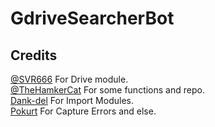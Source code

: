 # GdriveSearcherBot

## Credits
[@SVR666](https://github.com/SVR666) For Drive module.
<br>
[@TheHamkerCat](https://github.com/TheHamkerCat) For some functions and repo.
<br>
[Dank-del](https://github.com/Dank-del) For Import Modules.
<br>
[Pokurt](https://github.com/pokurt) For Capture Errors and else.
<br>
